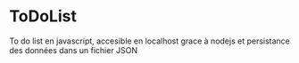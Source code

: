 # ToDoList
To do list en javascript, accesible en localhost grace à nodejs et persistance des données dans un fichier JSON

